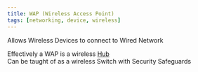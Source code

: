 ```yaml
---
title: WAP (Wireless Access Point)
tags: [networking, device, wireless]
---
```


Allows Wireless Devices to connect to Wired Network  

Effectively a WAP is a wireless [Hub](Hub.md)  
Can be taught of as a wireless Switch with Security Safeguards  